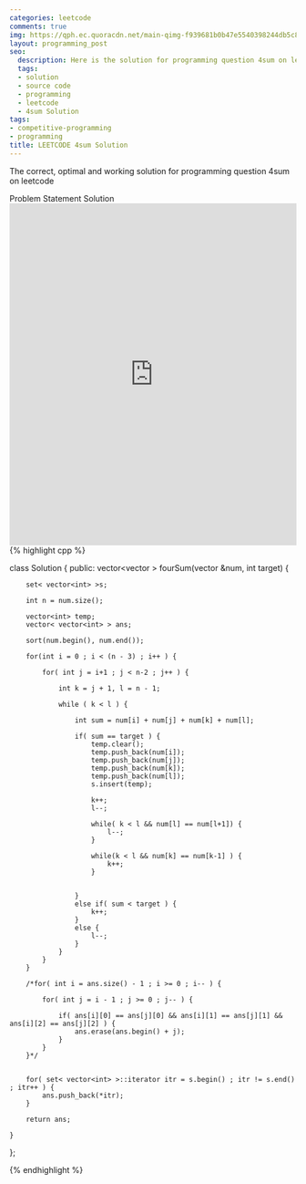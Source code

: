 ```yaml
---
categories: leetcode
comments: true
img: https://qph.ec.quoracdn.net/main-qimg-f939681b0b47e5540398244db5c8966f?convert_to_webp=true
layout: programming_post
seo:
  description: Here is the solution for programming question 4sum on leetcode
  tags:
  - solution
  - source code
  - programming
  - leetcode
  - 4sum Solution
tags:
- competitive-programming
- programming
title: LEETCODE 4sum Solution
---
```

The correct, optimal and working solution for programming question 4sum on leetcode

<div class="ui secondary pointing large menu">
  <a class="grey item" data-tab="problem-statement">
    Problem Statement
  </a>
  <a class="active item grey" data-tab="solution">
    Solution
  </a>
</div>
<div class="ui bottom attached tab" data-tab="problem-statement">
    <iframe src="https://leetcode.com/problems/4sum/" width="100%" height="600px" style="overflow: scroll; border: none;"></iframe>
</div>
<div class="ui bottom attached active tab" data-tab="solution">
{% highlight cpp %}

class Solution {
public:
    vector<vector<int> > fourSum(vector<int> &num, int target) {
        
        set< vector<int> >s;
        
        int n = num.size();
		
        vector<int> temp;
        vector< vector<int> > ans;
        
        sort(num.begin(), num.end());
		
        for(int i = 0 ; i < (n - 3) ; i++ ) {
		
			for( int j = i+1 ; j < n-2 ; j++ ) {
			
				int k = j + 1, l = n - 1;
            
				while ( k < l ) {
				
					int sum = num[i] + num[j] + num[k] + num[l];
					
					if( sum == target ) {
						temp.clear();
						temp.push_back(num[i]);
						temp.push_back(num[j]);
						temp.push_back(num[k]);
						temp.push_back(num[l]);
						s.insert(temp);
						
						k++;
						l--;
						
						while( k < l && num[l] == num[l+1]) {
							l--;
						}
						
						while(k < l && num[k] == num[k-1] ) {
							k++;
						}
						
						
					}
					else if( sum < target ) {
						k++;
					}
					else {
						l--;
					}
				}
			}
        }
        
        /*for( int i = ans.size() - 1 ; i >= 0 ; i-- ) {
            
            for( int j = i - 1 ; j >= 0 ; j-- ) {
                
                if( ans[i][0] == ans[j][0] && ans[i][1] == ans[j][1] && ans[i][2] == ans[j][2] ) {
                    ans.erase(ans.begin() + j);
                }
            }
        }*/
        
        
        for( set< vector<int> >::iterator itr = s.begin() ; itr != s.end() ; itr++ ) {
            ans.push_back(*itr);
        }
        
        return ans;
        
    }
};

{% endhighlight %}
</div>
